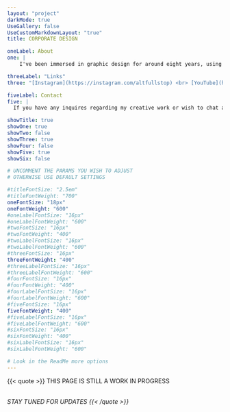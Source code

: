 ```yaml
---
layout: "project"
darkMode: true
UseGallery: false
UseCustomMarkdownLayout: "true"
title: CORPORATE DESIGN

oneLabel: About
one: |
    I've been immersed in graphic design for around eight years, using Adobe Photoshop and Illustrator to bring my creative visions to life. The process of transforming ideas into striking visuals is incredibly rewarding, whether I'm designing a logo, crafting an illustration, or perfecting a layout. <br> I love how graphic design allows me to blend art and technology, creating pieces that not only look great but also convey a powerful message. <br> <br> Beyond personal projects, I've applied these skills to various business ventures, enhancing branding and visual identity for both my own endeavors and others. Each project is a new challenge and a chance to experiment with different styles, keeping me inspired and excited about what I can create next.

threeLabel: "Links"
three: "[Instagram](https://instagram.com/altfullstop) <br> [YouTube](https://youtube.com/@altfullstop)"

fiveLabel: Contact
five: |
  If you have any inquires regarding my creative work or wish to chat about working together, get it touch with me by sending me an email to [info@seth.nz](mailto:info@seth.nz)

showTitle: true
showOne: true
showTwo: false
showThree: true
showFour: false
showFive: true
showSix: false

# UNCOMMENT THE PARAMS YOU WISH TO ADJUST
# OTHERWISE USE DEFAULT SETTINGS

#titleFontSize: "2.5em"
#titleFontWeight: "700"
oneFontSize: "18px"
oneFontWeight: "600"
#oneLabelFontSize: "16px"
#oneLabelFontWeight: "600"
#twoFontSize: "16px"
#twoFontWeight: "400"
#twoLabelFontSize: "16px"
#twoLabelFontWeight: "600"
#threeFontSize: "16px"
threeFontWeight: "400"
#threeLabelFontSize: "16px"
#threeLabelFontWeight: "600"
#fourFontSize: "16px"
#fourFontWeight: "400"
#fourLabelFontSize: "16px"
#fourLabelFontWeight: "600"
#fiveFontSize: "16px"
fiveFontWeight: "400"
#fiveLabelFontSize: "16px"
#fiveLabelFontWeight: "600"
#sixFontSize: "16px"
#sixFontWeight: "400"
#sixLabelFontSize: "16px"
#sixLabelFontWeight: "600"

# Look in the ReadMe more options
---
```



{{< quote >}}
THIS PAGE IS STILL A WORK IN PROGRESS

<BR> <I> STAY TUNED FOR UPDATES
{{< /quote >}}